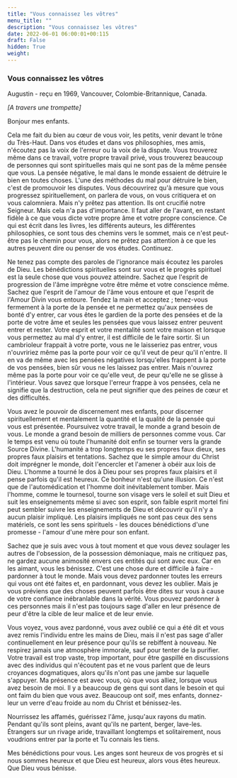 ```yaml
---
title: "Vous connaissez les vôtres"
menu_title: ""
description: "Vous connaissez les vôtres"
date: 2022-06-01 06:00:01+00:115
draft: False
hidden: True
weight:
---
```

### Vous connaissez les vôtres

Augustin - reçu en 1969, Vancouver, Colombie-Britannique, Canada.

*[A travers une trompette]*

Bonjour mes enfants.

Cela me fait du bien au cœur de vous voir, les petits, venir devant le trône du Très-Haut. Dans vos études et dans vos philosophies, mes amis, n'écoutez pas la voix de l'erreur ou la voix de la dispute. Vous trouverez même dans ce travail, votre propre travail privé, vous trouverez beaucoup de personnes qui sont spirituelles mais qui ne sont pas de la même pensée que vous. La pensée négative, le mal dans le monde essaient de détruire le bien en toutes choses. L'une des méthodes du mal pour détruire le bien, c'est de promouvoir les disputes. Vous découvrirez qu'à mesure que vous progressez spirituellement, on parlera de vous, on vous critiquera et on vous calomniera. Mais n'y prêtez pas attention. Ils ont crucifié notre Seigneur. Mais cela n'a pas d'importance. Il faut aller de l'avant, en restant fidèle à ce que vous dicte votre propre âme et votre propre conscience. Ce qui est écrit dans les livres, les différents auteurs, les différentes philosophies, ce sont tous des chemins vers le sommet, mais ce n'est peut-être pas le chemin pour vous, alors ne prêtez pas attention à ce que les autres peuvent dire ou penser de vos études. Continuez.

Ne tenez pas compte des paroles de l'ignorance mais écoutez les paroles de Dieu. Les bénédictions spirituelles sont sur vous et le progrès spirituel est la seule chose que vous pouvez atteindre. Sachez que l'esprit de progression de l'âme imprègne votre être même et votre conscience même. Sachez que l'esprit de l'amour de l'âme vous entoure et que l'esprit de l'Amour Divin vous entoure. Tendez la main et acceptez ; tenez-vous fermement à la porte de la pensée et ne permettez qu'aux pensées de bonté d'y entrer, car vous êtes le gardien de la porte des pensées et de la porte de votre âme et seules les pensées que vous laissez entrer peuvent entrer et rester. Votre esprit et votre mentalité sont votre maison et lorsque vous permettez au mal d'y entrer, il est difficile de le faire sortir. Si un cambrioleur frappait à votre porte, vous ne le laisseriez pas entrer, vous n'ouvririez même pas la porte pour voir ce qu'il veut de peur qu'il n'entre. Il en va de même avec les pensées négatives lorsqu'elles frappent à la porte de vos pensées, bien sûr vous ne les laissez pas entrer. Mais n'ouvrez même pas la porte pour voir ce qu'elle veut, de peur qu'elle ne se glisse à l'intérieur. Vous savez que lorsque l'erreur frappe à vos pensées, cela ne signifie que la destruction, cela ne peut signifier que des peines de cœur et des difficultés. 

Vous avez le pouvoir de discernement mes enfants, pour discerner spirituellement et mentalement la quantité et la qualité de la pensée qui vous est présentée. Poursuivez votre travail, le monde a grand besoin de vous. Le monde a grand besoin de milliers de personnes comme vous. Car le temps est venu où toute l'humanité doit enfin se tourner vers la grande Source Divine. L'humanité a trop longtemps eu ses propres faux dieux, ses propres faux plaisirs et tentations. Sachez que le simple amour du Christ doit imprégner le monde, doit l'encercler et l'amener à obéir aux lois de Dieu. L'homme a tourné le dos à Dieu pour ses propres faux plaisirs et il pense parfois qu'il est heureux. Ce bonheur n'est qu'une illusion. Ce n'est que de l'automédication et l'homme doit inévitablement tomber. Mais l'homme, comme le tournesol, tourne son visage vers le soleil et suit Dieu et suit les enseignements même si avec son esprit, son faible esprit mortel fini peut sembler suivre les enseignements de Dieu et découvrir qu'il n'y a aucun plaisir impliqué. Les plaisirs impliqués ne sont pas ceux des sens matériels, ce sont les sens spirituels - les douces bénédictions d'une promesse - l'amour d'une mère pour son enfant.

Sachez que je suis avec vous à tout moment et que vous devez soulager les autres de l'obsession, de la possession démoniaque, mais ne critiquez pas, ne gardez aucune animosité envers ces entités qui sont avec eux. Car en les aimant, vous les bénissez. C'est une chose dure et difficile à faire - pardonner à tout le monde. Mais vous devez pardonner toutes les erreurs qui vous ont été faites et, en pardonnant, vous devez les oublier. Mais je vous préviens que des choses peuvent parfois être dites sur vous à cause de votre confiance inébranlable dans la vérité. Vous pouvez pardonner à ces personnes mais il n'est pas toujours sage d'aller en leur présence de peur d'être la cible de leur malice et de leur envie.

Vous voyez, vous avez pardonné, vous avez oublié ce qui a été dit et vous avez remis l'individu entre les mains de Dieu, mais il n'est pas sage d'aller continuellement en leur présence pour qu'ils se rebiffent à nouveau. Ne respirez jamais une atmosphère immorale, sauf pour tenter de la purifier. Votre travail est trop vaste, trop important, pour être gaspillé en discussions avec des individus qui n'écoutent pas et ne vous parlent que de leurs croyances dogmatiques, alors qu'ils n'ont pas une jambe sur laquelle s'appuyer. Ma présence est avec vous, où que vous alliez, lorsque vous avez besoin de moi. Il y a beaucoup de gens qui sont dans le besoin et qui ont faim du bien que vous avez. Beaucoup ont soif, mes enfants, donnez-leur un verre d'eau froide au nom du Christ et bénissez-les.

Nourrissez les affamés, guérissez l'âme, jusqu'aux rayons du matin. Pendant qu'ils sont pleins, avant qu'ils ne partent, berger, lave-les. Étrangers sur un rivage aride, travaillant longtemps et solitairement, nous voudrions entrer par la porte et Tu connais les tiens.

Mes bénédictions pour vous. Les anges sont heureux de vos progrès et si nous sommes heureux et que Dieu est heureux, alors vous êtes heureux. Que Dieu vous bénisse.
